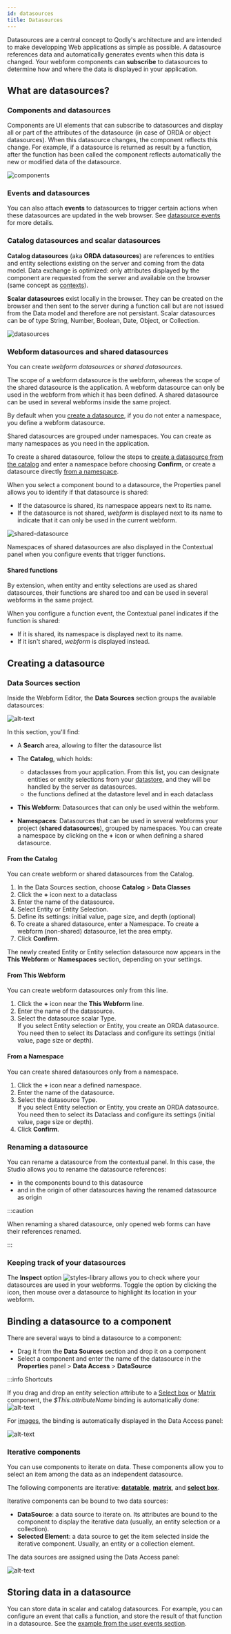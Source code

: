 ```yaml
---
id: datasources
title: Datasources
---
```



Datasources are a central concept to Qodly's architecture and are intended to make developping Web applications as simple as possible. A datasource references data and automatically generates events when this data is changed. Your webform components can **subscribe** to datasources to determine how and where the data is displayed in your application.


## What are datasources?

### Components and datasources

Components are UI elements that can subscribe to datasources and display all or part of the attributes of the datasource (in case of ORDA or object datasources). When this datasource changes, the component reflects this change.
For example, if a datasource is returned as result by a function, after the function has been called the component reflects automatically the new or modified data of the datasource. 

![components](./img/datasource-1.png)

### Events and datasources 

You can also attach **events** to datasources to trigger certain actions when these datasources are updated in the web browser. See [datasource events](design-webforms/events/events.md#datasource-events) for more details.


### Catalog datasources and scalar datasources

**Catalog datasources** (aka **ORDA datasources**) are references to entities and entity selections existing on the server and coming from the data model. Data exchange is optimized: only attributes displayed by the component are requested from the server and available on the browser (same concept as [contexts](https://developer.4d.com/docs/ORDA/datastores#context)). 

**Scalar datasources** exist locally in the browser. They can be created on the browser and then sent to the server during a function call but are not issued from the Data model and therefore are not persistant. Scalar datasources can be of type String, Number, Boolean, Date, Object, or Collection. 

![datasources](./img/datasource-2.png)


### Webform datasources and shared datasources

You can create *webform datasources* or *shared datasources*.

The scope of a webform datasource is the webform, whereas the scope of the shared datasource is the application. A webform datasource can only be used in the webform from which it has been defined. A shared datasource can be used in several webforms inside the same project.

By default when you [create a datasource](#creating-a-datasource), if you do not enter a namespace, you define a webform datasource. 

Shared datasources are grouped under namespaces. You can create as many namespaces as you need in the application.

To create a shared datasource, follow the steps to [create a datasource from the catalog](#from-the-catalog) and enter a namespace before choosing **Confirm**, or create a datasource directly [from a namespace](#from-a-namespace). 

When you select a component bound to a datasource, the Properties panel allows you to identify if that datasource is shared:

* If the datasource is shared, its namespace appears next to its name.
* If the datasource is not shared, *webform* is displayed next to its name to indicate that it can only be used in the current webform.

![shared-datasource](./img/shared-datasources-properties.png)

Namespaces of shared datasources are also displayed in the Contextual panel when you configure events that trigger functions.

#### Shared functions 

By extension, when entity and entity selections are used as shared datasources, their functions are shared too and can be used in several webforms in the same project. 

When you configure a function event, the Contextual panel indicates if the function is shared:

* If it is shared, its namespace is displayed next to its name. 
* If it isn't shared, *webform* is displayed instead. 






## Creating a datasource 

### Data Sources section

Inside the Webform Editor, the **Data Sources** section groups the available datasources:

![alt-text](img/data-sources.png)

In this section, you'll find:

- A **Search** area, allowing to filter the datasource list 

- The **Catalog**, which holds:
    * dataclasses from your application. From this list, you can designate entities or entity selections from your [datastore](https://developer.4d.com/docs/en/ORDA/dsmapping.html), and they will be handled by the server as datasources.
    * the functions defined at the datastore level and in each dataclass

- **This Webform**: Datasources that can only be used within the webform.  

- **Namespaces**: Datasources that can be used in several webforms your project (**shared datasources**), grouped by namespaces. You can create a namespace by clicking on the **+** icon or when defining a shared datasource. 

#### From the Catalog

You can create webform or shared datasources from the Catalog. 

1. In the Data Sources section, choose **Catalog** > **Data Classes**
2. Click the **+** icon next to a dataclass
3. Enter the name of the datasource. 
4. Select Entity or Entity Selection.
5. Define its settings: initial value, page size, and depth (optional)
6. To create a shared datasource, enter a Namespace. To create a webform (non-shared) datasource, let the area empty. 
7. Click **Confirm**. 

The newly created Entity or Entity selection datasource now appears in the **This Webform** or **Namespaces** section, depending on your settings.

#### From This Webform

You can create webform datasources only from this line. 

1. Click the **+** icon near the **This Webform** line.
2. Enter the name of the datasource.
3. Select the datasource scalar Type.  
If you select Entity selection or Entity, you create an ORDA datasource. You need then to select its Dataclass and configure its settings (initial value, page size or depth).



#### From a Namespace

You can create shared datasources only from a namespace. 

1. Click the **+** icon near a defined namespace.
2. Enter the name of the datasource.
3. Select the datasource Type.  
If you select Entity selection or Entity, you create an ORDA datasource. You need then to select its Dataclass and configure its settings (initial value, page size or depth).
4. Click **Confirm**. 

### Renaming a datasource

You can rename a datasource from the contextual panel. In this case, the Studio allows you to rename the datasource references:

- in the components bound to this datasource 
- and in the origin of other datasources having the renamed datasource as origin

:::caution

When renaming a shared datasource, only opened web forms can have their references renamed.

:::

### Keeping track of your datasources

The **Inspect** option ![styles-library](img/inspect-button.png) allows you to check where your datasources are used in your webforms. Toggle the option by clicking the icon, then mouse over a datasource to highlight its location in your webform.



## Binding a datasource to a component

There are several ways to bind a datasource to a component:

* Drag it from the **Data Sources** section and drop it on a component
* Select a component and enter the name of the datasource in the **Properties** panel > **Data Access** > **DataSource** 

:::info Shortcuts

If you drag and drop an entity selection attribute to a [Select box](components.md#select-box) or [Matrix](components.md#matrix) component, the *$This.attributeName* binding is automatically done:
![alt-text](img/matrix-3.png)

For [images](components.md#images), the binding is automatically displayed in the Data Access panel:

![alt-text](img/matrix-4.png)


### Iterative components

You can use components to iterate on data. These components allow you to select an item among the data as an independent datasource.

The following components are iterative: [**datatable**](components.md#matrix), [**matrix**](components.md#matrix), and [**select box**](components.md#select-box).

Iterative components can be bound to two data sources:

- **DataSource**: a data source to iterate on. Its attributes are bound to the component to display the iterative data (usually, an entity selection or a collection).
- **Selected Element**: a data source to get the item selected inside the iterative component. Usually, an entity or a collection element.

The data sources are assigned using the Data Access panel:

![alt-text](img/iterate1.png)

## Storing data in a datasource

You can store data in scalar and catalog datasources. For example, you can configure an event that calls a function, and store the result of that function in a datasource. See the [example from the user events section](design-webforms/events/events.md#example-search-feature-using-the-onchange-event).

